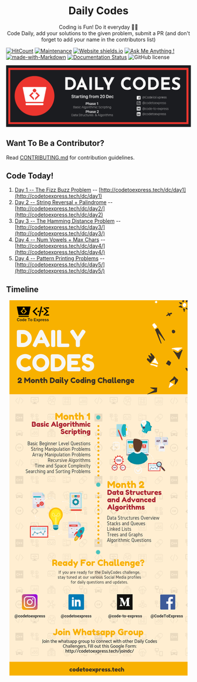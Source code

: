 <h1 align="center">
  Daily Codes
</h1>
<p align="center">
  Coding is Fun! Do it everyday 💯💯
  <br />
  Code Daily, add your solutions to the given problem, submit a PR (and don't forget to add your name in the contributors list)
</p>

[![HitCount](http://hits.dwyl.io/CodeToExpress/dailycodebase.svg)](http://hits.dwyl.io/CodeToExpress/dailycodebase) [![Maintenance](https://img.shields.io/badge/Maintained%3F-yes-green.svg)](https://GitHub.com/CodeToExpress/dailycodebase/commit-activity) [![Website shields.io](https://img.shields.io/website-up-down-green-red/http/shields.io.svg)](http://codetoexpress.tech/dailycodebase) [![Ask Me Anything !](https://img.shields.io/badge/Ask%20me-anything-1abc9c.svg)](http://madhavbahl.tech/contact/) [![made-with-Markdown](https://img.shields.io/badge/Made%20with-Markdown-1f425f.svg)](http://commonmark.org) [![Documentation Status](https://readthedocs.org/projects/ansicolortags/badge/?version=latest)](http://ansicolortags.readthedocs.io/?badge=latest) ![GitHub license](https://img.shields.io/github/license/CodeToExpress/dailycodebase.svg)

![DailyCodes](./cover-img.png)

## Want To Be a Contributor?

Read [CONTRIBUTING.md](./CONTRIBUTING.md) for contribution guidelines.

## Code Today!

1. [Day 1 -- The Fizz Buzz Problem](./Day1/) -- [http://codetoexpress.tech/dc/day1](http://codetoexpress.tech/dc/day1)
2. [Day 2 -- String Reversal + Palindrome](./Day2/) -- [http://codetoexpress.tech/dc/day2/](http://codetoexpress.tech/dc/day2)
3. [Day 3 -- The Hamming Distance Problem](./Day3/) -- [http://codetoexpress.tech/dc/day3/](http://codetoexpress.tech/dc/day3/)
4. [Day 4 -- Num Vowels + Max Chars](./day4/) -- [http://codetoexpress.tech/dc/day4/](http://codetoexpress.tech/dc/day4/)
5. [Day 4 -- Pattern Printing Problems](./day5/) -- [http://codetoexpress.tech/dc/day5/](http://codetoexpress.tech/dc/day5/)

## Timeline

<p align="center">
  <img src="./timeline.png" alt="timeline">
</p>


